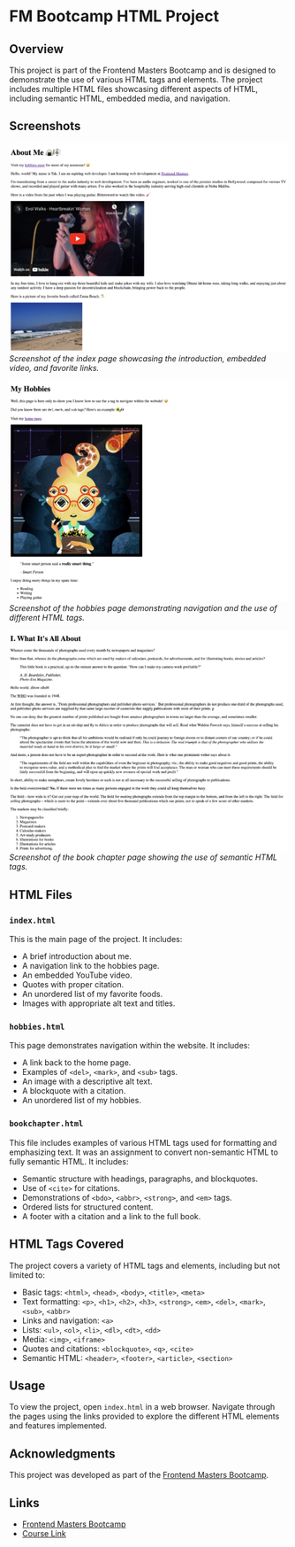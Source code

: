 # FM Bootcamp HTML Project

## Overview

This project is part of the Frontend Masters Bootcamp and is designed to demonstrate the use of various HTML tags and elements. The project includes multiple HTML files showcasing different aspects of HTML, including semantic HTML, embedded media, and navigation.

## Screenshots

![Index Page](images/index.png)  
_Screenshot of the index page showcasing the introduction, embedded video, and favorite links._

![Hobbies Page](images/hobbies.png)  
_Screenshot of the hobbies page demonstrating navigation and the use of different HTML tags._

![Book Chapter Page](images/bookchapter.png)  
_Screenshot of the book chapter page showing the use of semantic HTML tags._

## HTML Files

### `index.html`

This is the main page of the project. It includes:

- A brief introduction about me.
- A navigation link to the hobbies page.
- An embedded YouTube video.
- Quotes with proper citation.
- An unordered list of my favorite foods.
- Images with appropriate alt text and titles.

### `hobbies.html`

This page demonstrates navigation within the website. It includes:

- A link back to the home page.
- Examples of `<del>`, `<mark>`, and `<sub>` tags.
- An image with a descriptive alt text.
- A blockquote with a citation.
- An unordered list of my hobbies.

### `bookchapter.html`

This file includes examples of various HTML tags used for formatting and emphasizing text. It was an assignment to convert non-semantic HTML to fully semantic HTML. It includes:

- Semantic structure with headings, paragraphs, and blockquotes.
- Use of `<cite>` for citations.
- Demonstrations of `<bdo>`, `<abbr>`, `<strong>`, and `<em>` tags.
- Ordered lists for structured content.
- A footer with a citation and a link to the full book.

## HTML Tags Covered

The project covers a variety of HTML tags and elements, including but not limited to:

- Basic tags: `<html>`, `<head>`, `<body>`, `<title>`, `<meta>`
- Text formatting: `<p>`, `<h1>`, `<h2>`, `<h3>`, `<strong>`, `<em>`, `<del>`, `<mark>`, `<sub>`, `<abbr>`
- Links and navigation: `<a>`
- Lists: `<ul>`, `<ol>`, `<li>`, `<dl>`, `<dt>`, `<dd>`
- Media: `<img>`, `<iframe>`
- Quotes and citations: `<blockquote>`, `<q>`, `<cite>`
- Semantic HTML: `<header>`, `<footer>`, `<article>`, `<section>`

## Usage

To view the project, open `index.html` in a web browser. Navigate through the pages using the links provided to explore the different HTML elements and features implemented.

## Acknowledgments

This project was developed as part of the [Frontend Masters Bootcamp](https://frontendmasters.com/bootcamp/).

## Links

- [Frontend Masters Bootcamp](https://frontendmasters.com/bootcamp/)
- [Course Link](https://frontendmasters.com/bootcamp/introduction-html/)
